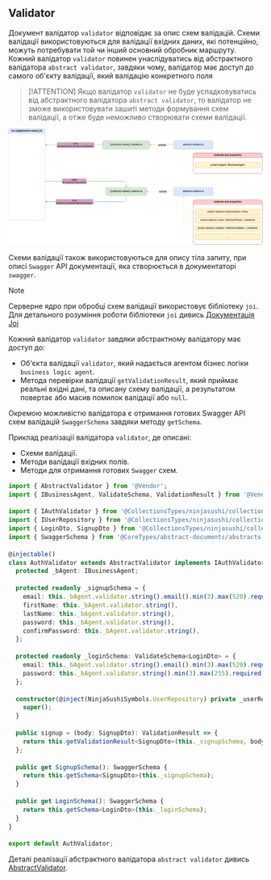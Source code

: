 ## Validator

Документ валідатор `validator` відповідає за опис схем валідацій. Схеми валідації використовуються для валідації вхідних даних, які потенційно, можуть потребувати той чи інший основний обробник маршруту. Кожний валідатор `validator` повинен унаслідуватись від абстрактного валідатора `abstract validator`, завдяки чому, валідатор має доступ до самого об'єкту валідації, який валідацію конкретного поля

> [!ATTENTION]
> Якщо валідатор `validator` не буде успадковуватись від абстрактного валідатора `abstract validator`, то валідатор не зможе використовувати зашиті методи формування схем валідації, а отже буде неможливо створювати схеми валідації.

![AbstractValidator](./documents-png/AbstractValidator.png)

Схеми валідації також використовуються для опису тіла запиту, при описі `Swagger` API документації, яка створюється в документаторі `swagger`. 

> [!NOTE]
> Серверне ядро при обробці схем валідації використовує бібліотеку `joi`. 
> Для детального розуміння роботи бібліотеки `joi` дивись [Документація Joi](https://joi.dev/api/)

Кожний валідатор `validator` завдяки абстрактному валідатору має доступ до:
- Об'єкта валідації `validator`, який надається агентом бізнес логіки `business logic agent`.
- Метода перевірки валідації `getValidationResult`, який приймає реальні вхідні дані, та описану схему валідації, а результатом повертає або масив помилок валідації або `null`.

Окремою можливістю валідатора є отримання готових Swagger API схем валідацій `SwaggerSchema` завдяки методу `getSchema`.

Приклад реалізації валідатора `validator`, де описані:
- Схеми валідації.
- Методи валідації вхідних полів.
- Методи для отримання готових `Swagger` схем.

```typescript
import { AbstractValidator } from '@Vendor';
import { IBusinessAgent, ValidateSchema, ValidationResult } from '@VendorTypes';

import { IAuthValidator } from '@CollectionsTypes/ninjasushi/collections/auth/auth.validator';
import { IUserRepository } from '@CollectionsTypes/ninjasushi/collections/user/user.service';
import { LoginDto, SignupDto } from '@CollectionsTypes/ninjasushi/collections/auth/auth.controller';
import { SwaggerSchema } from '@CoreTypes/abstract-documents/abstracts.swagger';

@injectable()
class AuthValidator extends AbstractValidator implements IAuthValidator {
  protected _bAgent: IBusinessAgent;

  protected readonly _signupSchema = {
    email: this._bAgent.validator.string().email().min(3).max(520).required(),
    firstName: this._bAgent.validator.string(),
    lastName: this._bAgent.validator.string(),
    password: this._bAgent.validator.string(),
    confirmPassword: this._bAgent.validator.string(),
  };

  protected readonly _loginSchema: ValidateSchema<LoginDto> = {
    email: this._bAgent.validator.string().email().min(3).max(520).required(),
    password: this._bAgent.validator.string().min(3).max(255).required(),
  };

  constructor(@inject(NinjaSushiSymbols.UserRepository) private _userRepo: IUserRepository) {
    super();
  }

  public signup = (body: SignupDto): ValidationResult => {
    return this.getValidationResult<SignupDto>(this._signupSchema, body);
  };

  public get SignupSchema(): SwaggerSchema {
    return this.getSchema<SignupDto>(this._signupSchema);
  }

  public get LoginSchema(): SwaggerSchema {
    return this.getSchema<LoginDto>(this._loginSchema);
  }
}

export default AuthValidator;
```

Деталі реалізації абстрактного валідатора `abstract validator` дивись [AbstractValidator](../server-platform/abstract-documents.md#validator).